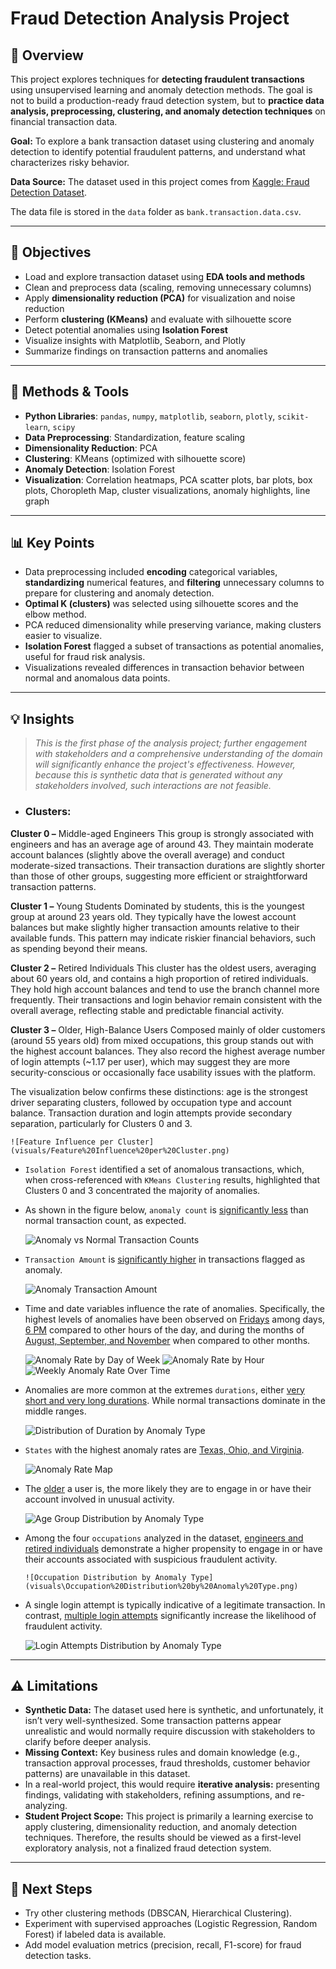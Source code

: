 
# Fraud Detection Analysis Project

## 📌 Overview

This project explores techniques for **detecting fraudulent transactions** using unsupervised learning and anomaly detection methods. The goal is not to build a production-ready fraud detection system, but to **practice data analysis, preprocessing, clustering, and anomaly detection techniques** on financial transaction data.

**Goal:** To explore a bank transaction dataset using clustering and anomaly detection to identify potential fraudulent patterns, and understand what characterizes risky behavior.

**Data Source:** The dataset used in this project comes from [Kaggle: Fraud Detection Dataset](https://www.kaggle.com/datasets/valakhorasani/bank-transaction-dataset-for-fraud-detection).

The data file is stored in the `data` folder as `bank.transaction.data.csv`.

---

## 🎯 Objectives

* Load and explore transaction dataset using **EDA tools and methods**
* Clean and preprocess data (scaling, removing unnecessary columns)
* Apply **dimensionality reduction (PCA)** for visualization and noise reduction
* Perform **clustering (KMeans)** and evaluate with silhouette score
* Detect potential anomalies using **Isolation Forest**
* Visualize insights with Matplotlib, Seaborn, and Plotly
* Summarize findings on transaction patterns and anomalies

---

## 🔧 Methods & Tools

* **Python Libraries**: `pandas`, `numpy`, `matplotlib`, `seaborn`, `plotly`, `scikit-learn`, `scipy`
* **Data Preprocessing**: Standardization, feature scaling
* **Dimensionality Reduction**: PCA
* **Clustering**: KMeans (optimized with silhouette score)
* **Anomaly Detection**: Isolation Forest
* **Visualization**: Correlation heatmaps, PCA scatter plots, bar plots, box plots, Choropleth Map, cluster visualizations, anomaly highlights, line graph

---

## 📊 Key Points

* Data preprocessing included **encoding** categorical variables, **standardizing** numerical features, and **filtering** unnecessary columns to prepare for clustering and anomaly detection.
* **Optimal K (clusters)** was selected using silhouette scores and the elbow method.
* PCA reduced dimensionality while preserving variance, making clusters easier to visualize.
* **Isolation Forest** flagged a subset of transactions as potential anomalies, useful for fraud risk analysis.
* Visualizations revealed differences in transaction behavior between normal and anomalous data points.

---

## 💡 Insights
> *This is the first phase of the analysis project; further engagement with stakeholders and a comprehensive understanding of the domain will significantly enhance the project's effectiveness. However, because this is synthetic data that is generated without any stakeholders involved, such interactions are not feasible.*

* ### Clusters: 
**Cluster 0 –** Middle-aged Engineers
This group is strongly associated with engineers and has an average age of around 43. They maintain moderate account balances (slightly above the overall average) and conduct moderate-sized transactions. Their transaction durations are slightly shorter than those of other groups, suggesting more efficient or straightforward transaction patterns.

**Cluster 1 –** Young Students
Dominated by students, this is the youngest group at around 23 years old. They typically have the lowest account balances but make slightly higher transaction amounts relative to their available funds. This pattern may indicate riskier financial behaviors, such as spending beyond their means.

**Cluster 2 –** Retired Individuals
This cluster has the oldest users, averaging about 60 years old, and contains a high proportion of retired individuals. They hold high account balances and tend to use the branch channel more frequently. Their transactions and login behavior remain consistent with the overall average, reflecting stable and predictable financial activity.

**Cluster 3 –** Older, High-Balance Users
Composed mainly of older customers (around 55 years old) from mixed occupations, this group stands out with the highest account balances. They also record the highest average number of login attempts (~1.17 per user), which may suggest they are more security-conscious or occasionally face usability issues with the platform.

The visualization below confirms these distinctions: age is the strongest driver separating clusters, followed by occupation type and account balance. Transaction duration and login attempts provide secondary separation, particularly for Clusters 0 and 3.
    
    ![Feature Influence per Cluster](visuals/Feature%20Influence%20per%20Cluster.png)

* `Isolation Forest` identified a set of anomalous transactions, which, when cross-referenced with `KMeans Clustering` results, highlighted that Clusters 0 and 3 concentrated the majority of anomalies.

* As shown in the figure below, `anomaly count` is <ins>significantly less</ins> than normal transaction count, as expected.

  ![Anomaly vs Normal Transaction Counts](visuals/Anomaly%20vs%20Normal%20Transaction%20Counts.png)

* `Transaction Amount` is <ins>significantly higher</ins> in transactions flagged as anomaly.

  ![Anomaly Transaction Amount](visuals/Anomaly%20Transaction%20Amount.png)

* Time and date variables influence the rate of anomalies. Specifically, the highest levels of anomalies have been observed on <ins>Fridays</ins> among days, <ins>6 PM</ins> compared to other hours of the day, and during the months of <ins>August, September, and November</ins> when compared to other months.

  ![Anomaly Rate by Day of Week](visuals/Anomaly%20Rate%20by%20Day%20of%20Week.png)
    ![Anomaly Rate by Hour](visuals/Anomaly%20Rate%20by%20Hour.png)
    ![Weekly Anomaly Rate Over Time](visuals/Weekly%20Anomaly%20Rate%20Over%20Time.png)

* Anomalies are more common at the extremes `durations`, either <ins>very short and very long durations</ins>. While normal transactions dominate in the middle ranges.

  ![Distribution of Duration by Anomaly Type](visuals/Distribution%20of%20Duration%20by%20Anomaly%20Type.png)

* `States` with the highest anomaly rates are <ins>Texas, Ohio, and Virginia</ins>.

  ![Anomaly Rate Map](visuals/Anomaly%20Rate%20Map.png)

* The <ins>older</ins> a user is, the more likely they are to engage in or have their account involved in unusual activity. 

  ![Age Group Distribution by Anomaly Type](visuals/Age%20Group%20Distribution%20by%20Anomaly%20Type.png)

* Among the four `occupations` analyzed in the dataset, <ins>engineers and retired individuals</ins> demonstrate a higher propensity to engage in or have their accounts associated with suspicious fraudulent activity.

      ![Occupation Distribution by Anomaly Type](visuals\Occupation%20Distribution%20by%20Anomaly%20Type.png)

* A single login attempt is typically indicative of a legitimate transaction. In contrast, <ins>multiple login attempts</ins> significantly increase the likelihood of fraudulent activity.

  ![Login Attempts Distribution by Anomaly Type](visuals/Login%20Attempts%20Distribution%20by%20Anomaly%20Type.png)


---

## ⚠️ Limitations 

* **Synthetic Data:** The dataset used here is synthetic, and unfortunately, it isn’t very well-synthesized. Some transaction patterns appear unrealistic and would normally require discussion with stakeholders to clarify before deeper analysis.
* **Missing Context:** Key business rules and domain knowledge (e.g., transaction approval processes, fraud thresholds, customer behavior patterns) are unavailable in this dataset.
* In a real-world project, this would require **iterative analysis:** presenting findings, validating with stakeholders, refining assumptions, and re-analyzing.
* **Student Project Scope:** This project is primarily a learning exercise to apply clustering, dimensionality reduction, and anomaly detection techniques. Therefore, the results should be viewed as a first-level exploratory analysis, not a finalized fraud detection system.

---

## 📌 Next Steps

* Try other clustering methods (DBSCAN, Hierarchical Clustering).
* Experiment with supervised approaches (Logistic Regression, Random Forest) if labeled data is available.
* Add model evaluation metrics (precision, recall, F1-score) for fraud detection tasks.

